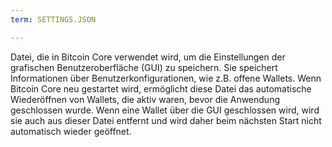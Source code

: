 ```yaml
---
term: SETTINGS.JSON

---
```

Datei, die in Bitcoin Core verwendet wird, um die Einstellungen der grafischen Benutzeroberfläche (GUI) zu speichern. Sie speichert Informationen über Benutzerkonfigurationen, wie z.B. offene Wallets. Wenn Bitcoin Core neu gestartet wird, ermöglicht diese Datei das automatische Wiederöffnen von Wallets, die aktiv waren, bevor die Anwendung geschlossen wurde. Wenn eine Wallet über die GUI geschlossen wird, wird sie auch aus dieser Datei entfernt und wird daher beim nächsten Start nicht automatisch wieder geöffnet.